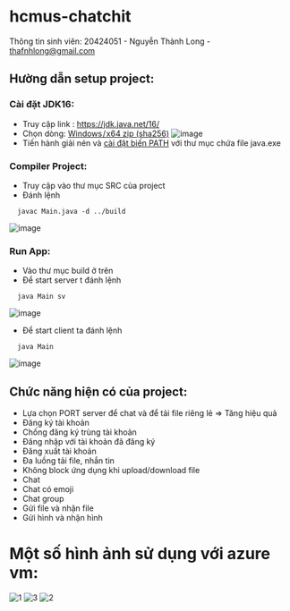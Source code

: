 # hcmus-chatchit

Thông tin sinh viên: 20424051 - Nguyễn Thành Long - thafnhlong@gmail.com

## Hường dẫn setup project:

### Cài đặt JDK16:

- Truy cập link : https://jdk.java.net/16/
- Chọn dòng: [Windows / x64	zip (sha256)](https://download.java.net/java/GA/jdk16.0.1/7147401fd7354114ac51ef3e1328291f/9/GPL/openjdk-16.0.1_windows-x64_bin.zip)
![image](https://user-images.githubusercontent.com/33834505/121699079-d2119580-caf8-11eb-8615-e3a20517e216.png)
- Tiến hành giải nén và [cài đặt biến PATH](https://shareprogramming.net/cach-dat-bien-moi-truong-java_home-trong-windows-10/) với thư mục chứa file java.exe

### Compiler Project:

- Truy cập vào thư mục SRC của project
- Đánh lệnh
```
  javac Main.java -d ../build
```
![image](https://user-images.githubusercontent.com/33834505/121701862-8c0a0100-cafb-11eb-8ae0-42b573b3b8e3.png)

### Run App:

- Vào thư mục build ở trên
- Để start server t đánh lệnh
```
  java Main sv
```
![image](https://user-images.githubusercontent.com/33834505/121702224-e3a86c80-cafb-11eb-8435-cf248fff9fcd.png)

- Để start client ta đánh lệnh
```
  java Main
```
![image](https://user-images.githubusercontent.com/33834505/121702366-0470c200-cafc-11eb-8e84-c0fb6c26cfec.png)


## Chức năng hiện có của project:

- Lựa chọn PORT server để chat và để tải file riêng lẻ => Tăng hiệu quả
- Đăng ký tài khoản
- Chống đăng ký trùng tài khoản
- Đăng nhập với tài khoản đã đăng ký
- Đăng xuất tài khoản
- Đa luồng tải file, nhắn tin
- Không block ứng dụng khi upload/download file
- Chat
- Chat có emoji
- Chat group
- Gửi file và nhận file
- Gửi hình và nhận hình

# Một số hình ảnh sử dụng với azure vm:
![1](https://user-images.githubusercontent.com/33834505/121703143-b90ae380-cafc-11eb-9b2f-4853ecb266d4.png)
![3](https://user-images.githubusercontent.com/33834505/121703141-b8724d00-cafc-11eb-8956-94a24638cf6f.png)
![2](https://user-images.githubusercontent.com/33834505/121703131-b6a88980-cafc-11eb-9c9a-b1de4015abcc.png)

